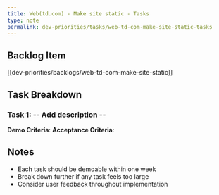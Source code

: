 ```yaml
---
title: Web(td.com) - Make site static - Tasks
type: note
permalink: dev-priorities/tasks/web-td-com-make-site-static-tasks
---
```


## Backlog Item
[[dev-priorities/backlogs/web-td-com-make-site-static]]

## Task Breakdown

### Task 1:  -- Add description --
**Demo Criteria**: 
**Acceptance Criteria**:


## Notes
- Each task should be demoable within one week
- Break down further if any task feels too large
- Consider user feedback throughout implementation